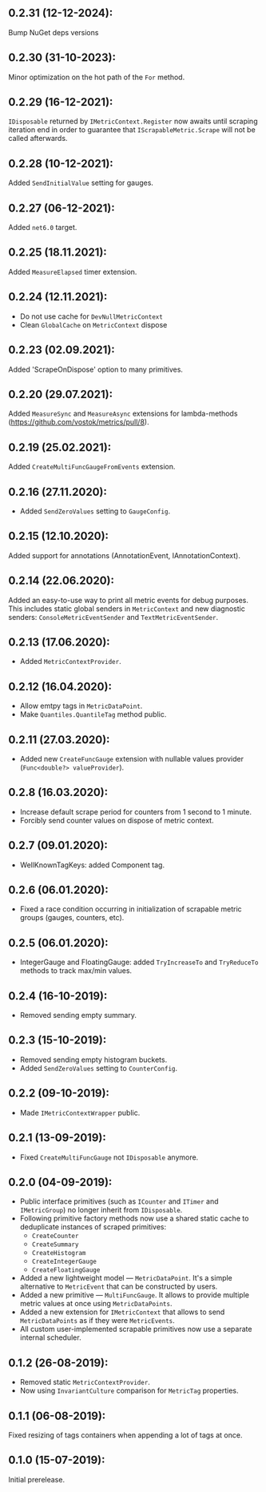 ## 0.2.31 (12-12-2024): 

Bump NuGet deps versions

## 0.2.30 (31-10-2023):

Minor optimization on the hot path of the `For` method.

## 0.2.29 (16-12-2021):

`IDisposable` returned by `IMetricContext.Register` now awaits until scraping iteration end in order to guarantee that `IScrapableMetric.Scrape` will not be called afterwards.

## 0.2.28 (10-12-2021):

Added `SendInitialValue` setting for gauges.

## 0.2.27 (06-12-2021):

Added `net6.0` target.

## 0.2.25 (18.11.2021):

Added `MeasureElapsed` timer extension.

## 0.2.24 (12.11.2021):

- Do not use cache for `DevNullMetricContext` 
- Clean `GlobalCache` on `MetricContext` dispose

## 0.2.23 (02.09.2021):

Added 'ScrapeOnDispose' option to many primitives.

## 0.2.20 (29.07.2021):

Added `MeasureSync` and `MeasureAsync` extensions for lambda-methods (https://github.com/vostok/metrics/pull/8).


## 0.2.19 (25.02.2021):

Added `CreateMultiFuncGaugeFromEvents` extension.

## 0.2.16 (27.11.2020):

- Added `SendZeroValues` setting to `GaugeConfig`.

## 0.2.15 (12.10.2020):

Added support for annotations (AnnotationEvent, IAnnotationContext).

## 0.2.14 (22.06.2020):

Added an easy-to-use way to print all metric events for debug purposes.
This includes static global senders in `MetricContext` and new diagnostic senders: `ConsoleMetricEventSender` and `TextMetricEventSender`.

## 0.2.13 (17.06.2020):

- Added `MetricContextProvider`.

## 0.2.12 (16.04.2020):

- Allow emtpy tags in `MetricDataPoint`.
- Make `Quantiles.QuantileTag` method public.

## 0.2.11 (27.03.2020):

- Added new `CreateFuncGauge` extension with nullable values provider (`Func<double?> valueProvider`).

## 0.2.8 (16.03.2020):

- Increase default scrape period for counters from 1 second to 1 minute.
- Forcibly send counter values on dispose of metric context.

## 0.2.7 (09.01.2020):

- WellKnownTagKeys: added Component tag.

## 0.2.6 (06.01.2020):

- Fixed a race condition occurring in initialization of scrapable metric groups (gauges, counters, etc).

## 0.2.5 (06.01.2020):

- IntegerGauge and FloatingGauge: added `TryIncreaseTo` and `TryReduceTo` methods to track max/min values.

## 0.2.4 (16-10-2019):

- Removed sending empty summary.

## 0.2.3 (15-10-2019):

- Removed sending empty histogram buckets.
- Added `SendZeroValues` setting to `CounterConfig`.

## 0.2.2 (09-10-2019):

- Made `IMetricContextWrapper` public.

## 0.2.1 (13-09-2019):

- Fixed `CreateMultiFuncGauge` not `IDisposable` anymore.

## 0.2.0 (04-09-2019):

- Public interface primitives (such as `ICounter` and `ITimer` and `IMetricGroup`) no longer inherit from `IDisposable`.
- Following primitive factory methods now use a shared static cache to deduplicate instances of scraped primitives:
	- `CreateCounter`
	- `CreateSummary`
	- `CreateHistogram`
	- `CreateIntegerGauge`
	- `CreateFloatingGauge`
- Added a new lightweight model — `MetricDataPoint`. It's a simple alternative to `MetricEvent` that can be constructed by users.
- Added a new primitive — `MultiFuncGauge`. It allows to provide multiple metric values at once using `MetricDataPoints`.
- Added a new extension for `IMetricContext` that allows to send `MetricDataPoints` as if they were `MetricEvents`.
- All custom user-implemented scrapable primitives now use a separate internal scheduler.

## 0.1.2 (26-08-2019):

- Removed static `MetricContextProvider`.
- Now using `InvariantCulture` comparison for `MetricTag` properties.

## 0.1.1 (06-08-2019):

Fixed resizing of tags containers when appending a lot of tags at once.

## 0.1.0 (15-07-2019): 

Initial prerelease.
